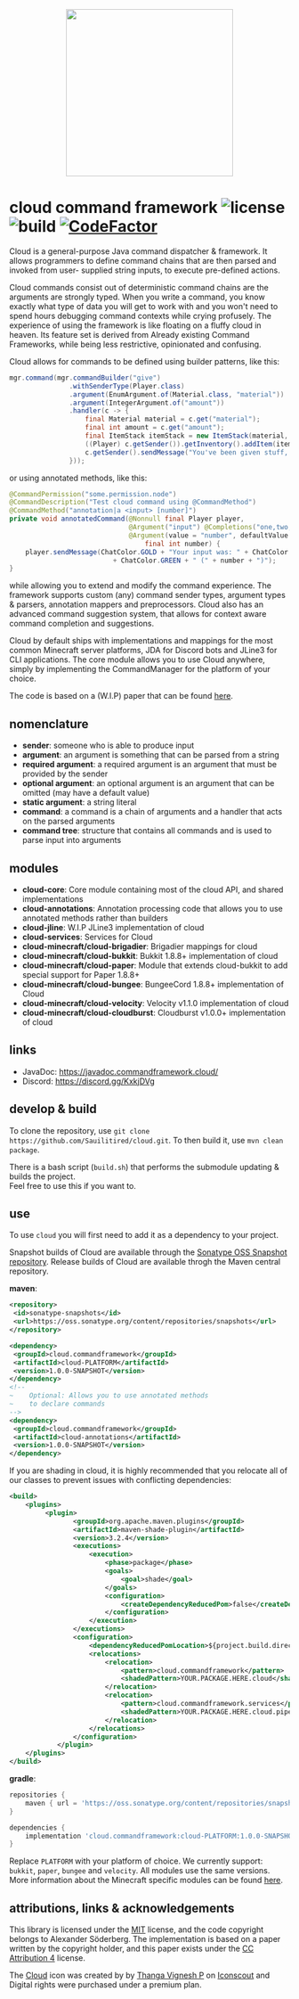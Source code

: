 
<div align="center">  
 <img src="icons/cloud_spooky.svg" width="300px"/>  
</div>  
  
# cloud command framework ![license](https://img.shields.io/github/license/Sauilitired/cloud.svg) ![build](https://github.com/Sauilitired/cloud/workflows/Java%20CI%20with%20Maven/badge.svg) [![CodeFactor](https://www.codefactor.io/repository/github/sauilitired/cloud/badge)](https://www.codefactor.io/repository/github/sauilitired/cloud)

Cloud is a general-purpose Java command dispatcher &amp; framework. It allows programmers to define command chains that are then parsed and invoked from user-
supplied string inputs, to execute pre-defined actions.

Cloud commands consist out of deterministic command chains are the arguments are strongly typed. When you write a command, you know exactly
what type of data you will get to work with and you won't need to spend hours debugging command contexts while crying profusely. The experience
of using the framework is like floating on a fluffy cloud in heaven. Its feature set is derived from Already existing Command Frameworks, while being less restrictive, opinionated and confusing.  

Cloud allows for commands to be defined using builder patterns, like this:
```java
mgr.command(mgr.commandBuilder("give")
               .withSenderType(Player.class)
               .argument(EnumArgument.of(Material.class, "material"))
               .argument(IntegerArgument.of("amount"))
               .handler(c -> {
                   final Material material = c.get("material");
                   final int amount = c.get("amount");
                   final ItemStack itemStack = new ItemStack(material, amount);
                   ((Player) c.getSender()).getInventory().addItem(itemStack);
                   c.getSender().sendMessage("You've been given stuff, bro.");
               }));
```

or using annotated methods, like this:
```java
@CommandPermission("some.permission.node")
@CommandDescription("Test cloud command using @CommandMethod")
@CommandMethod("annotation|a <input> [number]")
private void annotatedCommand(@Nonnull final Player player,
                              @Argument("input") @Completions("one,two,duck") @Nonnull final String input,
                              @Argument(value = "number", defaultValue = "5") @Range(min = "10", max = "100")
                                  final int number) {
    player.sendMessage(ChatColor.GOLD + "Your input was: " + ChatColor.AQUA + input 
                          + ChatColor.GREEN + " (" + number + ")");
}
```
while allowing you to extend and modify the command experience. The framework supports custom (any) command sender types, argument types &amp; parsers,
annotation mappers and preprocessors. Cloud also has an advanced command suggestion system, that allows for context aware command completion and suggestions.

Cloud by default ships with implementations and mappings for the most common Minecraft server platforms, JDA for Discord bots and JLine3 for CLI applications. The core
module allows you to use Cloud anywhere, simply by implementing the CommandManager for the platform of your choice.

The code is based on a (W.I.P) paper that can be found [here](https://github.com/Sauilitired/Sauilitired/blob/master/AS_2020_09_Commands.pdf).  

## nomenclature  
- **sender**: someone who is able to produce input  
- **argument**: an argument is something that can be parsed from a string  
- **required argument**: a required argument is an argument that must be provided by the sender  
- **optional argument**: an optional argument is an argument that can be omitted (may have a default value) 
- **static argument**: a string literal  
- **command**: a command is a chain of arguments and a handler that acts on the parsed arguments
- **command tree**: structure that contains all commands and is used to parse input into arguments

## modules
- **cloud-core**: Core module containing most of the cloud API, and shared implementations
- **cloud-annotations**: Annotation processing code that allows you to use annotated methods rather than builders
- **cloud-jline**: W.I.P JLine3 implementation of cloud
- **cloud-services**: Services for Cloud
- **cloud-minecraft/cloud-brigadier**: Brigadier mappings for cloud
- **cloud-minecraft/cloud-bukkit**: Bukkit 1.8.8+ implementation of cloud
- **cloud-minecraft/cloud-paper**: Module that extends cloud-bukkit to add special support for Paper 1.8.8+
- **cloud-minecraft/cloud-bungee**: BungeeCord 1.8.8+ implementation of Cloud
- **cloud-minecraft/cloud-velocity**: Velocity v1.1.0 implementation of cloud
- **cloud-minecraft/cloud-cloudburst**: Cloudburst v1.0.0+ implementation of cloud

## links  

- JavaDoc: https://javadoc.commandframework.cloud/
- Discord: https://discord.gg/KxkjDVg  
  
## develop &amp; build  
  
To clone the repository, use `git clone https://github.com/Sauilitired/cloud.git`.
To then build it, use `mvn clean package`.
  
There is a bash script (`build.sh`) that performs the submodule updating &amp; builds the project.  
Feel free to use this if you want to.  

## use

To use `cloud` you will first need to add it as a dependency to your project.

Snapshot builds of Cloud are available through the [Sonatype OSS Snapshot repository](https://oss.sonatype.org/content/repositories/snapshots).
Release builds of Cloud are available throgh the Maven central repository.

**maven**:
```xml  
<repository>  
 <id>sonatype-snapshots</id>
 <url>https://oss.sonatype.org/content/repositories/snapshots</url>
</repository>  
```

```xml  
<dependency>  
 <groupId>cloud.commandframework</groupId>
 <artifactId>cloud-PLATFORM</artifactId>
 <version>1.0.0-SNAPSHOT</version>
</dependency>
<!-- 
~    Optional: Allows you to use annotated methods
~    to declare commands 
-->
<dependency>  
 <groupId>cloud.commandframework</groupId>
 <artifactId>cloud-annotations</artifactId>
 <version>1.0.0-SNAPSHOT</version>
</dependency>
``` 

If you are shading in cloud, it is highly recommended that you relocate all of our classes to prevent issues
with conflicting dependencies:

```xml
<build>
    <plugins>
         <plugin>
                <groupId>org.apache.maven.plugins</groupId>
                <artifactId>maven-shade-plugin</artifactId>
                <version>3.2.4</version>
                <executions>
                    <execution>
                        <phase>package</phase>
                        <goals>
                            <goal>shade</goal>
                        </goals>
                        <configuration>
                            <createDependencyReducedPom>false</createDependencyReducedPom>
                        </configuration>
                    </execution>
                </executions>
                <configuration>
                    <dependencyReducedPomLocation>${project.build.directory}/dependency-reduced-pom.xml</dependencyReducedPomLocation>
                    <relocations>
                        <relocation>
                            <pattern>cloud.commandframework</pattern>
                            <shadedPattern>YOUR.PACKAGE.HERE.cloud</shadedPattern> <!-- Replace this -->
                        </relocation>
                        <relocation>
                            <pattern>cloud.commandframework.services</pattern>
                            <shadedPattern>YOUR.PACKAGE.HERE.cloud.pipeline</shadedPattern> <!-- Replace this -->
                        </relocation>
                    </relocations>
                </configuration>
            </plugin>
    </plugins>
</build>
```

**gradle**:
```groovy
repositories {
    maven { url = 'https://oss.sonatype.org/content/repositories/snapshots' }
}
```

```groovy
dependencies {
    implementation 'cloud.commandframework:cloud-PLATFORM:1.0.0-SNAPSHOT'
}
```

Replace `PLATFORM` with your platform of choice. We currently support: `bukkit`, `paper`, `bungee` and `velocity`. All modules use the same versions.
More information about the Minecraft specific modules can be found [here](https://github.com/Sauilitired/cloud/tree/master/cloud-minecraft).

## attributions, links &amp; acknowledgements  
  
This library is licensed under the <a href="https://opensource.org/licenses/MIT">MIT</a> license, and the code copyright  belongs to Alexander Söderberg. The implementation is based on a paper written by the copyright holder, and this paper exists under the <a href="https://creativecommons.org/licenses/by/4.0/legalcode">CC Attribution 4</a> license.  
  
The <a href="https://iconscout.com/icons/cloud" target="_blank">Cloud</a> icon was created by by <a href="https://iconscout.com/contributors/oviyan">
Thanga Vignesh P</a> on <a href="https://iconscout.com">Iconscout</a> and Digital rights were purchased under a premium plan.
